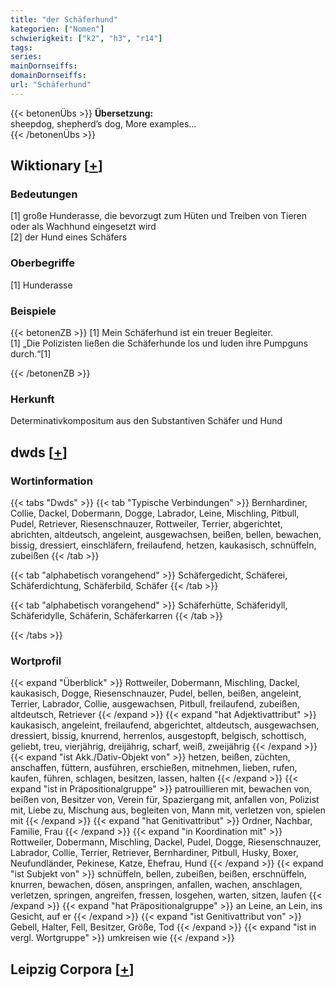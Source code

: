 ```yaml
---
title: "der Schäferhund"
kategorien: ["Nomen"]
schwierigkeit: ["k2", "h3", "r14"]
tags:
series:
mainDornseiffs:
domainDornseiffs:
url: "Schäferhund"
---
```


{{< betonenÜbs >}}
**Übersetzung:**  
sheepdog, shepherd’s  dog, More examples...  
{{< /betonenÜbs >}}

## Wiktionary [[+](https://de.wiktionary.org/wiki/Schäferhund)]

### Bedeutungen
[1] große Hunderasse, die bevorzugt zum Hüten und Treiben von Tieren oder als Wachhund eingesetzt wird  
[2] der Hund eines Schäfers  

### Oberbegriffe
[1] Hunderasse  

### Beispiele
{{< betonenZB >}}
[1] Mein Schäferhund ist ein treuer Begleiter.  
[1] „Die Polizisten ließen die Schäferhunde los und luden ihre Pumpguns durch.“[1]  

{{< /betonenZB >}}
### Herkunft
Determinativkompositum aus den Substantiven Schäfer und Hund  



## dwds [[+](https://www.dwds.de/wb/Schäferhund)]

### Wortinformation
{{< tabs "Dwds" >}}
{{< tab "Typische Verbindungen" >}}
Bernhardiner, Collie, Dackel, Dobermann, Dogge, Labrador, Leine, Mischling, Pitbull, Pudel, Retriever, Riesenschnauzer, Rottweiler, Terrier, abgerichtet, abrichten, altdeutsch, angeleint, ausgewachsen, beißen, bellen, bewachen, bissig, dressiert, einschläfern, freilaufend, hetzen, kaukasisch, schnüffeln, zubeißen
{{< /tab >}}

{{< tab "alphabetisch vorangehend" >}}
Schäfergedicht, Schäferei, Schäferdichtung, Schäferbild, Schäfer
{{< /tab >}}

{{< tab "alphabetisch vorangehend" >}}
Schäferhütte, Schäferidyll, Schäferidylle, Schäferin, Schäferkarren
{{< /tab >}}

{{< /tabs >}}

### Wortprofil
{{< expand "Überblick" >}} Rottweiler, Dobermann, Mischling, Dackel, kaukasisch, Dogge, Riesenschnauzer, Pudel, bellen, beißen, angeleint, Terrier, Labrador, Collie, ausgewachsen, Pitbull, freilaufend, zubeißen, altdeutsch, Retriever {{< /expand >}}
{{< expand "hat Adjektivattribut" >}} kaukasisch, angeleint, freilaufend, abgerichtet, altdeutsch, ausgewachsen, dressiert, bissig, knurrend, herrenlos, ausgestopft, belgisch, schottisch, geliebt, treu, vierjährig, dreijährig, scharf, weiß, zweijährig {{< /expand >}}
{{< expand "ist Akk./Dativ-Objekt von" >}} hetzen, beißen, züchten, anschaffen, füttern, ausführen, erschießen, mitnehmen, lieben, rufen, kaufen, führen, schlagen, besitzen, lassen, halten {{< /expand >}}
{{< expand "ist in Präpositionalgruppe" >}} patrouillieren mit, bewachen von, beißen von, Besitzer von, Verein für, Spaziergang mit, anfallen von, Polizist mit, Liebe zu, Mischung aus, begleiten von, Mann mit, verletzen von, spielen mit {{< /expand >}}
{{< expand "hat Genitivattribut" >}} Ordner, Nachbar, Familie, Frau {{< /expand >}}
{{< expand "in Koordination mit" >}} Rottweiler, Dobermann, Mischling, Dackel, Pudel, Dogge, Riesenschnauzer, Labrador, Collie, Terrier, Retriever, Bernhardiner, Pitbull, Husky, Boxer, Neufundländer, Pekinese, Katze, Ehefrau, Hund {{< /expand >}}
{{< expand "ist Subjekt von" >}} schnüffeln, bellen, zubeißen, beißen, erschnüffeln, knurren, bewachen, dösen, anspringen, anfallen, wachen, anschlagen, verletzen, springen, angreifen, fressen, losgehen, warten, sitzen, laufen {{< /expand >}}
{{< expand "hat Präpositionalgruppe" >}} an Leine, an Lein, ins Gesicht, auf er {{< /expand >}}
{{< expand "ist Genitivattribut von" >}} Gebell, Halter, Fell, Besitzer, Größe, Tod {{< /expand >}}
{{< expand "ist in vergl. Wortgruppe" >}} umkreisen wie {{< /expand >}}

## Leipzig Corpora [[+](https://corpora.uni-leipzig.de/en/res?word=Schäferhund&corpusId=deu_newscrawl-public_2018)]

